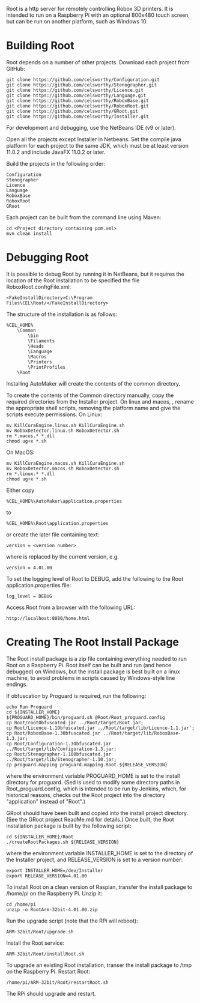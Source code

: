 Root is a http server for remotely controlling Robox 3D printers. It is intended to run on a Raspberry Pi with an optional 800x480 touch screen, but can be run on another platform, such as Windows 10.

Building Root
=============

Root depends on a number of other projects. Download each project from GitHub:

    git clone https://github.com/celsworthy/Configuration.git
    git clone https://github.com/celsworthy/Stenographer.git
    git clone https://github.com/celsworthy/Licence.git
    git clone https://github.com/celsworthy/Language.git
    git clone https://github.com/celsworthy/RoboxBase.git
    git clone https://github.com/celsworthy/RoboxRoot.git
    git clone https://github.com/celsworthy/GRoot.git
    git clone https://github.com/celsworthy/Installer.git

For development and debugging, use the NetBeans IDE (v9 or later).

Open all the projects except Installer in Netbeans. Set the compile java platform for each project to the same JDK, which must be at least version 11.0.2 and include JavaFX 11.0.2 or later.

Build the projects in the following order:

    Configuration
    Stenographer
    Licence
    Language
    RoboxBase
    RoboxRoot
    GRoot
	
Each project can be built from the command line using Maven:

    cd <Project directory containing pom.xml>
    mvn clean install

Debugging Root
==============

It is possible to debug Root by running it in NetBeans, but it requires the location of the Root installation to be specified the file RoboxRoot.configFile.xml:

	<FakeInstallDirectory>C:\Program Files\CEL\Root/</FakeInstallDirectory>

The structure of the installation is as follows:

	%CEL_HOME%
	    \Common
	        \bin
	        \Filaments
	        \Heads
	        \Language
	        \Macros
	        \Printers
	        \PrintProfiles
	    \Root

Installing AutoMaker will create the contents of the common directory.

To create the contents of the Common directory manually, copy the required directories from the Installer project. On linux and macos, , rename the appropriate shell scripts, removing the platform name and give the scripts execute permissions. On Linux:

	mv KillCuraEngine.linux.sh KillCuraEngine.sh
	mv RoboxDetector.linux.sh RoboxDetector.sh
	rm *.macos.* *.dll
	chmod ug+x *.sh

On MacOS:

	mv KillCuraEngine.macos.sh KillCuraEngine.sh
	mv RoboxDetector.macos.sh RoboxDetector.sh
	rm *.linux.* *.dll
	chmod ug+x *.sh

Either copy

    %CEL_HOME%\AutoMaker\application.properties
	
to

    %CEL_HOME%\Root\application.properties

or create the later file containing text:

	version = <version number>
	
where <version number> is replaced by the current version, e.g.

	version = 4.01.00


To set the logging level of Root to DEBUG, add the following to the Root application.properties file:

	log_level = DEBUG
	
Access Root from a browser with the following URL:

	http://localhost:8080/home.html

Creating The Root Install Package
=================================

The Root install package is a zip file containing everything needed to run Root on a Raspberry Pi. Root itself can be built and run (and hence debugged) on Windows, but the install package is best built on a linux machine, to avoid problems in scripts caused by Windows-style line endings.

If obfuscation by Proguard is required, run the following:

	echo Run Proguard
	cd ${INSTALLER_HOME}
	${PROGUARD_HOME}/bin/proguard.sh @Root/Root_proguard.config
    cp Root/rootObfuscated.jar ../Root/target/Root.jar;
    cp Root/Licence-1.1Obfuscated.jar ../Root/target/lib/Licence-1.1.jar';
    cp Root/RoboxBase-1.3Obfuscated.jar ../Root/target/lib/RoboxBase-1.3.jar;
    cp Root/Configuration-1.3Obfuscated.jar ../Root/target/lib/Configuration-1.3.jar;
    cp Root/Stenographer-1.10Obfuscated.jar ../Root/target/lib/Stenographer-1.10.jar;
    cp proguard.mapping proguard.mapping.Root.${RELEASE_VERSION}

where the environment variable PROGUARD_HOME is set to the install directory for proguard. (Sed is used to modify some directory paths in Root_proguard.config, which is intended to be run by Jenkins, which, for historical reasons, checks out the Root project into the directory "application" instead of "Root".)

GRoot should have been built and copied into the install project directory. (See the GRoot project ReadMe.md for details.)
Once built, the Root installation package is built by the following script:

	cd ${INSTALLER_HOME}/Root
	./createRootPackages.sh ${RELEASE_VERSION} 

where the environment variable INSTALLER_HOME is set to the directory of the Installer project, and RELEASE_VERSION is set to a version number:

    export INSTALLER_HOME=/dev/Installer
    export RELEASE_VERSION=4.01.00

To install Root on a clean version of Raspian, transfer the install package to /home/pi on the Raspberry Pi. Unzip it:

	cd /home/pi
	unzip -o RootArm-32bit-4.01.00.zip

Run the upgrade script (note that the RPi will reboot):

	ARM-32bit/Root/upgrade.sh

Install the Root service:

	ARM-32bit/Root/installRoot.sh

To upgrade an existing Root installation, transer the install package to /tmp on the Raspberry Pi. Restart Root:

	/home/pi/ARM-32bit/Root/restartRoot.sh

The RPi should upgrade and restart.


	
